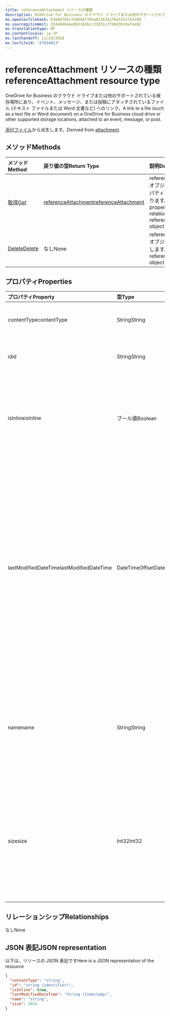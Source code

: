 ```yaml
---
title: referenceAttachment リソースの種類
description: OneDrive for Business のクラウド ドライブまたは他のサポートされている保存場所にあり、イベント、メッセージ、または投稿にアタッチされているファイル (テキスト ファイルまたは Word 文書など) へのリンク。
ms.openlocfilehash: b3604791c7e06d4f765a81263e1f6afe51743390
ms.sourcegitcommit: 334e84b4aed63162bcc31831cffd6d363dafee02
ms.translationtype: MT
ms.contentlocale: ja-JP
ms.lasthandoff: 11/29/2018
ms.locfileid: "27024013"
---
```

# <a name="referenceattachment-resource-type"></a><span data-ttu-id="3535b-103">referenceAttachment リソースの種類</span><span class="sxs-lookup"><span data-stu-id="3535b-103">referenceAttachment resource type</span></span>

<span data-ttu-id="3535b-104">OneDrive for Business のクラウド ドライブまたは他のサポートされている保存場所にあり、イベント、メッセージ、または投稿にアタッチされているファイル (テキスト ファイルまたは Word 文書など) へのリンク。</span><span class="sxs-lookup"><span data-stu-id="3535b-104">A link to a file (such as a text file or Word document) on a OneDrive for Business cloud drive or other supported storage locations, attached to an event, message, or post.</span></span>

<span data-ttu-id="3535b-105">[添付ファイル](attachment.md)から派生します。</span><span class="sxs-lookup"><span data-stu-id="3535b-105">Derived from [attachment](attachment.md).</span></span>

## <a name="methods"></a><span data-ttu-id="3535b-106">メソッド</span><span class="sxs-lookup"><span data-stu-id="3535b-106">Methods</span></span>

| <span data-ttu-id="3535b-107">メソッド</span><span class="sxs-lookup"><span data-stu-id="3535b-107">Method</span></span>       | <span data-ttu-id="3535b-108">戻り値の型</span><span class="sxs-lookup"><span data-stu-id="3535b-108">Return Type</span></span>  |<span data-ttu-id="3535b-109">説明</span><span class="sxs-lookup"><span data-stu-id="3535b-109">Description</span></span>|
|:---------------|:--------|:----------|
|[<span data-ttu-id="3535b-110">取得</span><span class="sxs-lookup"><span data-stu-id="3535b-110">Get</span></span>](../api/attachment-get.md) | [<span data-ttu-id="3535b-111">referenceAttachment</span><span class="sxs-lookup"><span data-stu-id="3535b-111">referenceAttachment</span></span>](referenceattachment.md) |<span data-ttu-id="3535b-112">referenceAttachment オブジェクトのプロパティと関係を読み取ります。</span><span class="sxs-lookup"><span data-stu-id="3535b-112">Read properties and relationships of referenceAttachment object.</span></span>|
|[<span data-ttu-id="3535b-113">Delete</span><span class="sxs-lookup"><span data-stu-id="3535b-113">Delete</span></span>](../api/attachment-delete.md) | <span data-ttu-id="3535b-114">なし</span><span class="sxs-lookup"><span data-stu-id="3535b-114">None</span></span> |<span data-ttu-id="3535b-115">referenceAttachment オブジェクトを削除します。</span><span class="sxs-lookup"><span data-stu-id="3535b-115">Delete referenceAttachment object.</span></span> |

## <a name="properties"></a><span data-ttu-id="3535b-116">プロパティ</span><span class="sxs-lookup"><span data-stu-id="3535b-116">Properties</span></span>
| <span data-ttu-id="3535b-117">プロパティ</span><span class="sxs-lookup"><span data-stu-id="3535b-117">Property</span></span>     | <span data-ttu-id="3535b-118">型</span><span class="sxs-lookup"><span data-stu-id="3535b-118">Type</span></span>   |<span data-ttu-id="3535b-119">説明</span><span class="sxs-lookup"><span data-stu-id="3535b-119">Description</span></span>|
|:---------------|:--------|:----------|
|<span data-ttu-id="3535b-120">contentType</span><span class="sxs-lookup"><span data-stu-id="3535b-120">contentType</span></span>|<span data-ttu-id="3535b-121">String</span><span class="sxs-lookup"><span data-stu-id="3535b-121">String</span></span>|<span data-ttu-id="3535b-122">添付ファイルのコンテンツ タイプ。</span><span class="sxs-lookup"><span data-stu-id="3535b-122">The content type of the attachment.</span></span>|
|<span data-ttu-id="3535b-123">id</span><span class="sxs-lookup"><span data-stu-id="3535b-123">id</span></span>|<span data-ttu-id="3535b-124">String</span><span class="sxs-lookup"><span data-stu-id="3535b-124">String</span></span>|<span data-ttu-id="3535b-p101">添付ファイル ID。読み取り専用です。</span><span class="sxs-lookup"><span data-stu-id="3535b-p101">The attachment ID.  Read-only.</span></span>|
|<span data-ttu-id="3535b-127">isInline</span><span class="sxs-lookup"><span data-stu-id="3535b-127">isInline</span></span>|<span data-ttu-id="3535b-128">ブール値</span><span class="sxs-lookup"><span data-stu-id="3535b-128">Boolean</span></span>|<span data-ttu-id="3535b-129">添付ファイルを埋め込みオブジェクトの本文にインラインで表示する場合は、true に設定します。</span><span class="sxs-lookup"><span data-stu-id="3535b-129">Set to true if the attachment appears inline in the body of the embedding object.</span></span>|
|<span data-ttu-id="3535b-130">lastModifiedDateTime</span><span class="sxs-lookup"><span data-stu-id="3535b-130">lastModifiedDateTime</span></span>|<span data-ttu-id="3535b-131">DateTimeOffset</span><span class="sxs-lookup"><span data-stu-id="3535b-131">DateTimeOffset</span></span>|<span data-ttu-id="3535b-p102">添付ファイルが最後に変更された日時。Timestamp 型は、ISO 8601 形式を使用して日付と時刻の情報を表し、必ず UTC 時間です。たとえば、2014 年 1 月 1 日午前 0 時 (UTC) は、次のようになります。`'2014-01-01T00:00:00Z'`</span><span class="sxs-lookup"><span data-stu-id="3535b-p102">The date and time when the attachment was last modified. The Timestamp type represents date and time information using ISO 8601 format and is always in UTC time. For example, midnight UTC on Jan 1, 2014 would look like this: `'2014-01-01T00:00:00Z'`</span></span>|
|<span data-ttu-id="3535b-135">name</span><span class="sxs-lookup"><span data-stu-id="3535b-135">name</span></span>|<span data-ttu-id="3535b-136">String</span><span class="sxs-lookup"><span data-stu-id="3535b-136">String</span></span>|<span data-ttu-id="3535b-p103">埋め込まれた添付ファイルを表すアイコンの下に表示されるテキスト。実際のファイル名である必要はありません。</span><span class="sxs-lookup"><span data-stu-id="3535b-p103">The text that is displayed below the icon representing the embedded attachment. This does not need to be the actual file name.</span></span>|
|<span data-ttu-id="3535b-139">size</span><span class="sxs-lookup"><span data-stu-id="3535b-139">size</span></span>|<span data-ttu-id="3535b-140">Int32</span><span class="sxs-lookup"><span data-stu-id="3535b-140">Int32</span></span>|<span data-ttu-id="3535b-141">添付ファイルのメッセージに格納されているメタデータのサイズ (バイト単位)。</span><span class="sxs-lookup"><span data-stu-id="3535b-141">The size of the metadata that is stored on the message for the attachment in bytes.</span></span> <span data-ttu-id="3535b-142">この値は実際のファイルのサイズを示すものではありません。</span><span class="sxs-lookup"><span data-stu-id="3535b-142">This value does not indicate the size of the actual file.</span></span>|

## <a name="relationships"></a><span data-ttu-id="3535b-143">リレーションシップ</span><span class="sxs-lookup"><span data-stu-id="3535b-143">Relationships</span></span>
<span data-ttu-id="3535b-144">なし</span><span class="sxs-lookup"><span data-stu-id="3535b-144">None</span></span>



## <a name="json-representation"></a><span data-ttu-id="3535b-145">JSON 表記</span><span class="sxs-lookup"><span data-stu-id="3535b-145">JSON representation</span></span>

<span data-ttu-id="3535b-146">以下は、リソースの JSON 表記です</span><span class="sxs-lookup"><span data-stu-id="3535b-146">Here is a JSON representation of the resource</span></span>

<!--{
  "blockType": "resource",
  "optionalProperties": [],
  "baseType": "microsoft.graph.attachment",
  "@odata.type": "microsoft.graph.referenceAttachment"
}-->

```json
{
  "contentType": "string",
  "id": "string (identifier)",
  "isInline": true,
  "lastModifiedDateTime": "String (timestamp)",
  "name": "string",
  "size": 1024
}

```

<!-- uuid: 8fcb5dbc-d5aa-4681-8e31-b001d5168d79
2015-10-25 14:57:30 UTC -->
<!-- {
  "type": "#page.annotation",
  "description": "referenceAttachment resource",
  "keywords": "",
  "section": "documentation",
  "tocPath": ""
}-->
